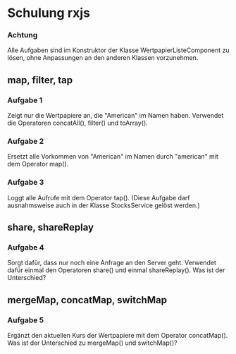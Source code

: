 # Schulung rxjs

### Achtung
Alle Aufgaben sind im Konstruktor der Klasse WertpapierListeComponent zu lösen, ohne Anpassungen an den anderen Klassen vorzunehmen.

## map, filter, tap

### Aufgabe 1
Zeigt nur die Wertpapiere an, die "American" im Namen haben. Verwendet die Operatoren concatAll(), filter() und toArray().

### Aufgabe 2
Ersetzt alle Vorkommen von "American" im Namen durch "american" mit dem Operator map().

### Aufgabe 3
Loggt alle Aufrufe mit dem Operator tap(). (Diese Aufgabe darf ausnahmsweise auch in der Klasse StocksService gelöst werden.)

## share, shareReplay

### Aufgabe 4
Sorgt dafür, dass nur noch eine Anfrage an den Server geht. Verwendet dafür einmal den Operatoren share() und einmal shareReplay(). Was ist der Unterschied?

## mergeMap, concatMap, switchMap

### Aufgabe 5
Ergänzt den aktuellen Kurs der Wertpapiere mit dem Operator concatMap(). Was ist der Unterschied zu mergeMap() und switchMap()?
